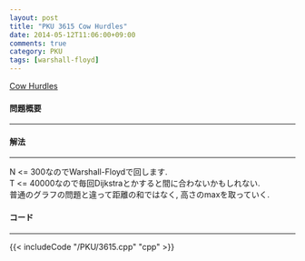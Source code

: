 ```yaml
---
layout: post
title: "PKU 3615 Cow Hurdles"
date: 2014-05-12T11:06:00+09:00
comments: true
category: PKU
tags: [warshall-floyd]
---
```


[Cow Hurdles](http://poj.org/problem?id=3615)

#### 問題概要

****

#### 解法

****

N <= 300なのでWarshall-Floydで回します.  
T <= 40000なので毎回Dijkstraとかすると間に合わないかもしれない.  
普通のグラフの問題と違って距離の和ではなく, 高さのmaxを取っていく.  

#### コード

****

{{< includeCode "/PKU/3615.cpp" "cpp" >}}
